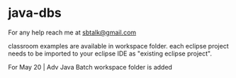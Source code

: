 # java-dbs

For any help reach me at sbtalk@gmail.com

classroom examples are available in workspace folder. each eclipse project needs to be imported to your eclipse IDE as "existing eclipse project".


For May 20 | Adv Java Batch workspace folder is added